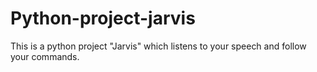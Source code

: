 # Python-project-jarvis
This is a python project "Jarvis" which listens to your speech and follow your commands. 
